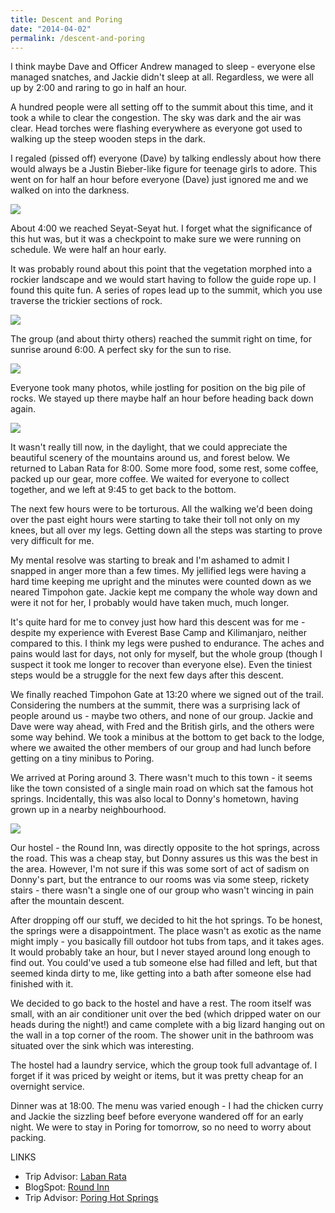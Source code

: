 ```yaml
---
title: Descent and Poring
date: "2014-04-02"
permalink: /descent-and-poring
---
```

I think maybe Dave and Officer Andrew managed to sleep - everyone else managed snatches, and Jackie didn't sleep at all. Regardless, we were all up by 2:00 and raring to go in half an hour.

A hundred people were all setting off to the summit about this time, and it took a while to clear the congestion. The sky was dark and the air was clear. Head torches were flashing everywhere as everyone got used to walking up the steep wooden steps in the dark.

I regaled (pissed off) everyone (Dave) by talking endlessly about how there would always be a Justin Bieber-like figure for teenage girls to adore. This went on for half an hour before everyone (Dave) just ignored me and we walked on into the darkness.

![](/assets/night.jpg)

About 4:00 we reached Seyat-Seyat hut. I forget what the significance of this hut was, but it was a checkpoint to make sure we were running on schedule. We were half an hour early.

It was probably round about this point that the vegetation morphed into a rockier landscape and we would start having to follow the guide rope up. I found this quite fun. A series of ropes lead up to the summit, which you use traverse the trickier sections of rock.

![](/assets/sunrise.jpg)

The group (and about thirty others) reached the summit right on time, for sunrise around 6:00. A perfect sky for the sun to rise.

![](/assets/summit.jpg)

Everyone took many photos, while jostling for position on the big pile of rocks. We stayed up there maybe half an hour before heading back down again.

![](/assets/descent.jpg)

It wasn't really till now, in the daylight, that we could appreciate the beautiful scenery of the mountains around us, and forest below. We returned to Laban Rata for 8:00. Some more food, some rest, some coffee, packed up our gear, more coffee. We waited for everyone to collect together, and we left at 9:45 to get back to the bottom.

The next few hours were to be torturous. All the walking we'd been doing over the past eight hours were starting to take their toll not only on my knees, but all over my legs. Getting down all the steps was starting to prove very difficult for me.

My mental resolve was starting to break and I'm ashamed to admit I snapped in anger more than a few times. My jellified legs were having a hard time keeping me upright and the minutes were counted down as we neared Timpohon gate. Jackie kept me company the whole way down and were it not for her, I probably would have taken much, much longer.

It's quite hard for me to convey just how hard this descent was for me - despite my experience with Everest Base Camp and Kilimanjaro, neither compared to this. I think my legs were pushed to endurance. The aches and pains would last for days, not only for myself, but the whole group (though I suspect it took me longer to recover than everyone else). Even the tiniest steps would be a struggle for the next few days after this descent.

We finally reached Timpohon Gate at 13:20 where we signed out of the trail. Considering the numbers at the summit, there was a surprising lack of people around us - maybe two others, and none of our group. Jackie and Dave were way ahead, with Fred and the British girls, and the others were some way behind. We took a minibus at the bottom to get back to the lodge, where we awaited the other members of our group and had lunch before getting on a tiny minibus to Poring.

We arrived at Poring around 3. There wasn't much to this town - it seems like the town consisted of a single main road on which sat the famous hot springs. Incidentally, this was also local to Donny's hometown, having grown up in a nearby neighbourhood.

![](/assets/roundinn.jpg)

Our hostel - the Round Inn, was directly opposite to the hot springs, across the road. This was a cheap stay, but Donny assures us this was the best in the area. However, I'm not sure if this was some sort of act of sadism on Donny's part, but the entrance to our rooms was via some steep, rickety stairs - there wasn't a single one of our group who wasn't wincing in pain after the mountain descent.

After dropping off our stuff, we decided to hit the hot springs. To be honest, the springs were a disappointment. The place wasn't as exotic as the name might imply - you basically fill outdoor hot tubs from taps, and it takes ages. It would probably take an hour, but I never stayed around long enough to find out. You could've used a tub someone else had filled and left, but that seemed kinda dirty to me, like getting into a bath after someone else had finished with it.

We decided to go back to the hostel and have a rest. The room itself was small, with an air conditioner unit over the bed (which dripped water on our heads during the night!) and came complete with a big lizard hanging out on the wall in a top corner of the room. The shower unit in the bathroom was situated over the sink which was interesting.

The hostel had a laundry service, which the group took full advantage of. I forget if it was priced by weight or items, but it was pretty cheap for an overnight service.

Dinner was at 18:00. The menu was varied enough - I had the chicken curry and Jackie the sizzling beef before everyone wandered off for an early night. We were to stay in Poring for tomorrow, so no need to worry about packing.

LINKS

- Trip Advisor: [Laban Rata](http://www.tripadvisor.co.uk/Hotel_Review-g298307-d1190459-Reviews-Laban_Rata-Kota_Kinabalu_Kota_Kinabalu_District_West_Coast_Division_Sabah.html)
- BlogSpot: [Round Inn](http://hotspringroom.blogspot.co.uk/2010/02/round-inn.html)
- Trip Advisor: [Poring Hot Springs](http://www.tripadvisor.co.uk/Attraction_Review-g298307-d455059-Reviews-Poring_Hot_Springs-Kota_Kinabalu_Kota_Kinabalu_District_West_Coast_Division_Sabah.html)
